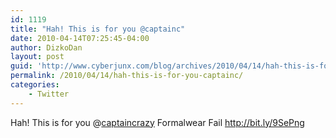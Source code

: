 ```yaml
---
id: 1119
title: "Hah! This is for you @captainc"
date: 2010-04-14T07:25:45-04:00
author: DizkoDan
layout: post
guid: 'http://www.cyberjunx.com/blog/archives/2010/04/14/hah-this-is-for-you-captainc/'
permalink: /2010/04/14/hah-this-is-for-you-captainc/
categories:
    - Twitter
---
```


Hah! This is for you @[captaincrazy](http://twitter.com/captaincrazy) Formalwear Fail <http://bit.ly/9SePng>